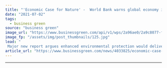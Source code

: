 ```yaml
---
title: "'Economic Case for Nature' -  World Bank warns global economy is facing $2.7tr hit from nature degradation"
date: "2021-07-02"
tags: 
  - business green
source: "business green"
image_url: "https://www.businessgreen.com/api/v1/wps/2a96ae0/2a9c8077-f6cb-445e-a52d-5b35080ea3c1/2/indonesia-rainforest-c-185x114.jpg"
image_fp: "/assets/img/post_thumbnails/125.jpg"
lead: "
 Major new report argues enhanced environmental protection would deliver a massive 'win-win' for the global economy ..."
article_url: "https://www.businessgreen.com/news/4033825/economic-case-nature-world-bank-warns-global-economy-facing-usd-7tr-hit-nature-degradation"
---
```


---

